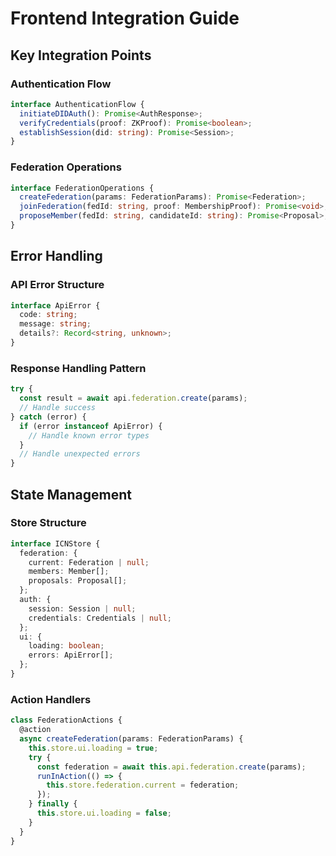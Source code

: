 # Frontend Integration Guide

## Key Integration Points

### Authentication Flow
```typescript
interface AuthenticationFlow {
  initiateDIDAuth(): Promise<AuthResponse>;
  verifyCredentials(proof: ZKProof): Promise<boolean>;
  establishSession(did: string): Promise<Session>;
}
```

### Federation Operations
```typescript
interface FederationOperations {
  createFederation(params: FederationParams): Promise<Federation>;
  joinFederation(fedId: string, proof: MembershipProof): Promise<void>;
  proposeMember(fedId: string, candidateId: string): Promise<Proposal>;
}
```

## Error Handling

### API Error Structure
```typescript
interface ApiError {
  code: string;
  message: string;
  details?: Record<string, unknown>;
}
```

### Response Handling Pattern
```typescript
try {
  const result = await api.federation.create(params);
  // Handle success
} catch (error) {
  if (error instanceof ApiError) {
    // Handle known error types
  }
  // Handle unexpected errors
}
```

## State Management

### Store Structure
```typescript
interface ICNStore {
  federation: {
    current: Federation | null;
    members: Member[];
    proposals: Proposal[];
  };
  auth: {
    session: Session | null;
    credentials: Credentials | null;
  };
  ui: {
    loading: boolean;
    errors: ApiError[];
  };
}
```

### Action Handlers
```typescript
class FederationActions {
  @action
  async createFederation(params: FederationParams) {
    this.store.ui.loading = true;
    try {
      const federation = await this.api.federation.create(params);
      runInAction(() => {
        this.store.federation.current = federation;
      });
    } finally {
      this.store.ui.loading = false;
    }
  }
}
```
